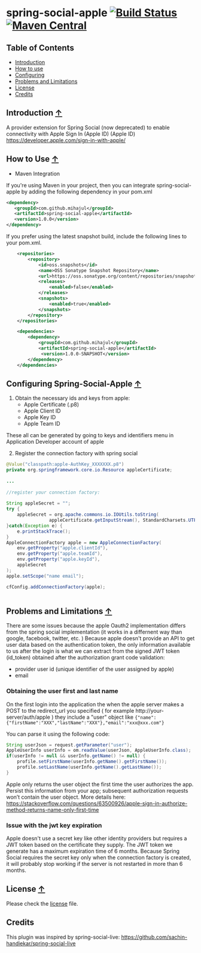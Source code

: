# spring-social-apple [![Build Status](https://travis-ci.org/mihajul/spring-social-apple.svg)](https://travis-ci.org/mihajul/spring-social-apple) [![Maven Central](https://img.shields.io/maven-central/v/com.github.mihajul/spring-social-apple.svg)](https://maven-badges.herokuapp.com/maven-central/com.github.mihajul/spring-social-apple) 

## Table of Contents  
- [Introduction](#introduction)  
- [How to use](#how-to-use)  
- [Configuring](#configuring)  
- [Problems and Limitations](#problems)  
- [License](#license)  
- [Credits](#credits)  


## <a name="introduction">Introduction</a> [&#8593;](#toc)

A provider extension for Spring Social (now deprecated) to enable connectivity with Apple Sign In (Apple ID) (Apple ID) https://developer.apple.com/sign-in-with-apple/

## <a name="how-to-use">How to Use</a> [&#8593;](#toc)

* Maven Integration

If you're using Maven in your project, then you can integrate spring-social-apple by adding the following dependency in your pom.xml
	
```xml
<dependency>
   <groupId>com.github.mihajul</groupId>
   <artifactId>spring-social-apple</artifactId>
   <version>1.0.0</version>
</dependency>
```

If you prefer using the latest snapshot build, include the following lines to your pom.xml.
	
```xml
    <repositories>
        <repository>
            <id>oss.snapshots</id>
            <name>OSS Sonatype Snapshot Repository</name>
            <url>https://oss.sonatype.org/content/repositories/snapshots/</url>
            <releases>
                <enabled>false</enabled>
            </releases>
            <snapshots>
                <enabled>true</enabled>
            </snapshots>
        </repository>
    </repositories>

    <dependencies>
        <dependency>
            <groupId>com.github.mihajul</groupId>
            <artifactId>spring-social-apple</artifactId>
             <version>1.0.0-SNAPSHOT</version>
        </dependency>
    </dependencies>
```


## <a name="configuring">Configuring Spring-Social-Apple</a> [&#8593;](#toc)

1. Obtain the necessary ids and keys from apple:
	- Apple Certificate (.p8)
	- Apple Client ID
	- Apple Key ID
	- Apple Team ID
		
These all can be generated by going to keys and identifiers menu in Application Developer account of apple


2. Register the connection factory with spring social
```java
@Value("classpath:apple-AuthKey_XXXXXXX.p8")
private org.springframework.core.io.Resource appleCertificate;
	
...
	
//register your connection factory:
	
String appleSecret = "";
try {
	appleSecret = org.apache.commons.io.IOUtils.toString(
				appleCertificate.getInputStream(), StandardCharsets.UTF_8.name());
}catch(Exception e) {
	e.printStackTrace();
}
AppleConnectionFactory apple = new AppleConnectionFactory(
	env.getProperty("apple.clientId"),
	env.getProperty("apple.teamId"),
	env.getProperty("apple.keyId"),
	appleSecret
);
apple.setScope("name email");

cfConfig.addConnectionFactory(apple);
	
```


## <a name="problems">Problems and Limitations</a> [&#8593;](#toc)
There are some issues because the apple Oauth2 implementation differs from the spring social implementation (it works in a differnent way than google, facebook, twitter, etc. )
Because apple doesn't provide an API to get user data based on the authentication token, the only information available to us after the login is what we can extract from the signed JWT token (id_token) obtained after the authorization grant code validation:
- provider user id (unique identifier of the user assigned by apple)
- email

### Obtaining the user first and last name

On the first login into the application the when the apple server makes a POST to the redirect_url you specified ( for example http://your-server/auth/apple ) they include a "user" object 
like ```{"name":{"firstName":"XXX","lastName":"XXX"},"email":"xxx@xxx.com"}```

You can parse it using the following code:

```java
String userJson = request.getParameter("user");
AppleUserInfo userInfo = om.readValue(userJson, AppleUserInfo.class);
if(userInfo != null && userInfo.getName() != null) {
	profile.setFirstName(userInfo.getName().getFirstName());
	profile.setLastName(userInfo.getName().getLastName());
}
```

Apple only returns the user object the first time the user authorizes the app. Persist this information from your app; subsequent authorization requests won’t contain the user object.
More details here: https://stackoverflow.com/questions/63500926/apple-sign-in-authorize-method-returns-name-only-first-time

### Issue with the jwt key expiration

Apple doesn't use a secret key like other identity providers but requires a JWT token based on the certificate they supply.
The JWT token we generate has a maximum expiration time of 6 months.
Because Spring Social requires the secret key only when the connection factory is created, it will probably stop working if the server is not restarted in more than 6 months.

## <a name="license">License</a> [&#8593;](#toc)

Please check the [license](https://github.com/mihajul/spring-social-apple/blob/master/LICENSE) file.

## <a name="credits">Credits</a>

This plugin was inspired by spring-social-live: https://github.com/sachin-handiekar/spring-social-live
